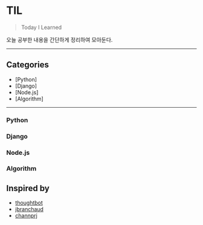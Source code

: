 # TIL
> Today I Learned

오늘 공부한 내용을 간단하게 정리하여 모아둔다.

---

## Categories
* [Python]
* [Django]
* [Node.js]
* [Algorithm]

---

### Python

### Django

### Node.js

### Algorithm

## Inspired by

* [thoughtbot](https://github.com/thoughtbot/til)
* [jbranchaud](https://github.com/jbranchaud/til)
* [channprj](https://github.com/channprj/til)
